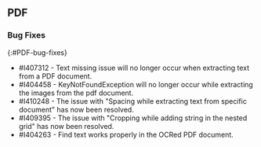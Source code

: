 ## PDF

### Bug Fixes
{:#PDF-bug-fixes}

* \#I407312 - 	Text missing issue will no longer occur when extracting text from a PDF document.
* \#I404458 - 	KeyNotFoundException will no longer occur while extracting the images from the pdf document.
* \#I410248 - 	The issue with "Spacing while extracting text from specific document" has now been resolved.
* \#I409395 - 	The issue with "Cropping while adding string in the nested grid" has now been resolved.
* \#I404263 - 	Find text works properly in the OCRed PDF document.
